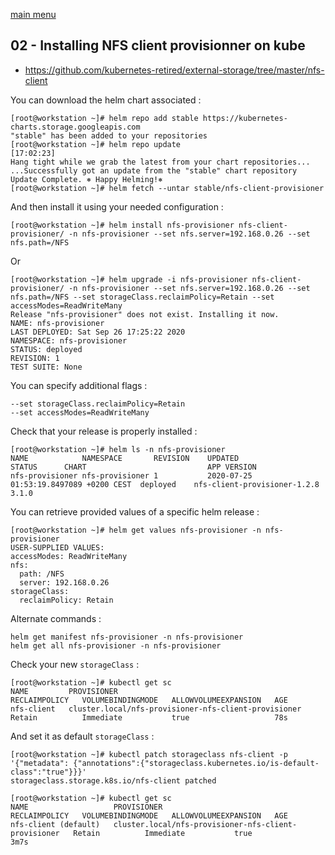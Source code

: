 [main menu](../README.md)

## 02 - Installing NFS client provisionner on kube

- https://github.com/kubernetes-retired/external-storage/tree/master/nfs-client

You can download the helm chart associated :

```console
[root@workstation ~]# helm repo add stable https://kubernetes-charts.storage.googleapis.com
"stable" has been added to your repositories
[root@workstation ~]# helm repo update                                                                             [17:02:23]
Hang tight while we grab the latest from your chart repositories...
...Successfully got an update from the "stable" chart repository
Update Complete. ⎈ Happy Helming!⎈ 
[root@workstation ~]# helm fetch --untar stable/nfs-client-provisioner
```

And then install it using your needed configuration : 

```console
[root@workstation ~]# helm install nfs-provisioner nfs-client-provisioner/ -n nfs-provisioner --set nfs.server=192.168.0.26 --set nfs.path=/NFS
```

Or 

```console
[root@workstation ~]# helm upgrade -i nfs-provisioner nfs-client-provisioner/ -n nfs-provisioner --set nfs.server=192.168.0.26 --set nfs.path=/NFS --set storageClass.reclaimPolicy=Retain --set accessModes=ReadWriteMany
Release "nfs-provisioner" does not exist. Installing it now.
NAME: nfs-provisioner
LAST DEPLOYED: Sat Sep 26 17:25:22 2020
NAMESPACE: nfs-provisioner
STATUS: deployed
REVISION: 1
TEST SUITE: None
```

You can specify additional flags :

```
--set storageClass.reclaimPolicy=Retain
--set accessModes=ReadWriteMany
```

Check that your release is properly installed : 

```console
[root@workstation ~]# helm ls -n nfs-provisioner
NAME           	NAMESPACE      	REVISION	UPDATED                               	STATUS  	CHART                       	APP VERSION
nfs-provisioner	nfs-provisioner	1       	2020-07-25 01:53:19.8497089 +0200 CEST	deployed	nfs-client-provisioner-1.2.8	3.1.0
```

You can retrieve provided values of a specific helm release :

```console
[root@workstation ~]# helm get values nfs-provisioner -n nfs-provisioner
USER-SUPPLIED VALUES:
accessModes: ReadWriteMany
nfs:
  path: /NFS
  server: 192.168.0.26
storageClass:
  reclaimPolicy: Retain
```

Alternate commands :

```shell
helm get manifest nfs-provisioner -n nfs-provisioner
helm get all nfs-provisioner -n nfs-provisioner
```

Check your new `storageClass` :

```console
[root@workstation ~]# kubectl get sc                                                                                       
NAME         PROVISIONER                                            RECLAIMPOLICY   VOLUMEBINDINGMODE   ALLOWVOLUMEEXPANSION   AGE
nfs-client   cluster.local/nfs-provisioner-nfs-client-provisioner   Retain          Immediate           true                   78s
```

And set it as default `storageClass` :

```console
[root@workstation ~]# kubectl patch storageclass nfs-client -p '{"metadata": {"annotations":{"storageclass.kubernetes.io/is-default-class":"true"}}}'
storageclass.storage.k8s.io/nfs-client patched

[root@workstation ~]# kubectl get sc
NAME                   PROVISIONER                                            RECLAIMPOLICY   VOLUMEBINDINGMODE   ALLOWVOLUMEEXPANSION   AGE
nfs-client (default)   cluster.local/nfs-provisioner-nfs-client-provisioner   Retain          Immediate           true                   3m7s
```